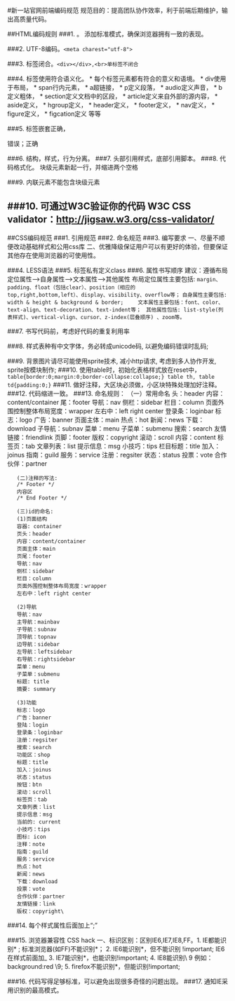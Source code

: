 #新一站官网前端编码规范
 规范目的：提高团队协作效率，利于前端后期维护，输出高质量代码。

##HTML编码规则
###1. <!DOCTYPE html>。
      添加标准模式，确保浏览器拥有一致的表现。
      
###2. UTF-8编码。`<meta charest="utf-8">`

###3. 标签闭合。`<div></div>,<br>单标签不闭合`

###4. 标签使用符合语义化。
      *  每个标签元素都有符合的意义和语境。
      *  div使用于布局，
      *  span行内元素，
      *  a超链接，
      *  p定义段落，
      *  audio定义声音，
      *  b定义粗体，
      *  section定义文档中的区段，
      *  article定义来自外部的源内容，
      *  aside定义，
      *  hgroup定义，
      *  header定义，
      *  footer定义，
      *  nav定义，
      *  figure定义，
      *  figcation定义 等等 
        
        
###5. 标签嵌套正确，
      <a><div></div></a>错误；<a><span></span></a>正确
      
###6. 结构，样式，行为分离。
###7. 头部引用样式，底部引用脚本。
###8. 代码格式化。
      块级元素新起一行，并缩进两个空格
      
###9. 内联元素不能包含块级元素

###10. 可通过W3C验证你的代码
       W3C CSS validator：http://jigsaw.w3.org/css-validator/
---

##CSS编码规范
###1. 引用规范
###2. 命名规范
###3. 编写要求
      一、尽量不顺便改动基础样式和公用css库
      二、优雅降级保证用户可以有更好的体验，但要保证其他存在使用浏览器的可使用性。

###4. LESS语法
###5. 标签私有定义class
###6. 属性书写顺序 
      建议：遵循布局定位属性–>自身属性–>文本属性–>其他属性
      布局定位属性主要包括: `margin、padding、float（包括clear）、position（相应的       top,right,bottom,left）、display、visibility、overflow等；`
      `自身属性主要包括: width & height & background & border;    `             `文本属性主要包括：font、color、text-align、text-decoration、text-indent等；`
     ` 其他属性包括: list-style(列表样式)、vertical-vlign、cursor、z-index(层叠顺序) 、zoom等。`
      
###7. 书写代码前，考虑好代码的重复利用率

###8. 样式表种有中文字体，务必转成unicode码, 以避免编码错误时乱码;

###9. 背景图片请尽可能使用sprite技术, 减小http请求, 考虑到多人协作开发, sprite按模块制作;
###10. 使用table时，初始化表格样式放在reset中，`table{border:0;margin:0;border-collapse:collapse;} table th, table td{padding:0;}`
###11. 做好注释，大区块必须做，小区块特殊处理加好注释。
###12. 代码缩进一致。
###13. 命名规则：
      （一）常用命名
       头：header
       内容：content/container
       尾：footer
       导航：nav
       侧栏：sidebar
       栏目：column
       页面外围控制整体布局宽度：wrapper
       左右中：left right center
       登录条：loginbar
       标志：logo
       广告：banner
       页面主体：main
       热点：hot
       新闻：news
       下载：download
       子导航：subnav
       菜单：menu
       子菜单：submenu
       搜索：search
       友情链接：friendlink
       页脚：footer
       版权：copyright
       滚动：scroll
       内容：content
       标签页：tab
       文章列表：list
       提示信息：msg
       小技巧：tips
       栏目标题：title
       加入：joinus
       指南：guild
       服务：service
       注册：regsiter
       状态：status
       投票：vote
       合作伙伴：partner
       
       (二)注释的写法:
       /* Footer */
       内容区
       /* End Footer */
       
       (三)id的命名:
       (1)页面结构
       容器: container
       页头：header
       内容：content/container
       页面主体：main
       页尾：footer
       导航：nav
       侧栏：sidebar
       栏目：column
       页面外围控制整体布局宽度：wrapper
       左右中：left right center
      
       (2)导航
       导航：nav
       主导航：mainbav
       子导航：subnav
       顶导航：topnav
       边导航：sidebar
       左导航：leftsidebar
       右导航：rightsidebar
       菜单：menu
       子菜单：submenu
       标题: title
       摘要: summary
      
       (3)功能
       标志：logo
       广告：banner
       登陆：login
       登录条：loginbar
       注册：regsiter
       搜索：search
       功能区：shop
       标题：title
       加入：joinus
       状态：status
       按钮：btn
       滚动：scroll
       标签页：tab
       文章列表：list
       提示信息：msg
       当前的: current
       小技巧：tips
       图标: icon
       注释：note
       指南：guild
       服务：service
       热点：hot
       新闻：news
       下载：download
       投票：vote
       合作伙伴：partner
       友情链接：link
       版权：copyright\

###14. 每个样式属性后面加上“;”

###15. 浏览器兼容性 CSS hack
       一、标识区别：区别IE6,IE7,IE8,FF。1. IE都能识别* ; 标准浏览器(如FF)不能识别*；
       2. IE6能识别*，但不能识别 !important; IE6在样式前面加_
       3. IE7能识别*，也能识别!important;
       4. IE8能识别\ 9 例如：background:red \9;
       5. firefox不能识别*，但能识别!important;
       
###16. 代码写得足够标准，可以避免出现很多奇怪的问题出现。
###17. 通知IE采用识别的最高模式。
> <meta http-equiv="X-UA-Compatible" content="IE=Edge">
